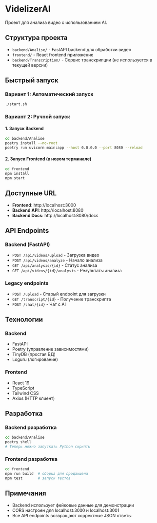 # VidelizerAI

Проект для анализа видео с использованием AI.

## Структура проекта

- `backend/Analise/` - FastAPI backend для обработки видео
- `frontend/` - React frontend приложение
- `backend/Transcription/` - Сервис транскрипции (не используется в текущей версии)

## Быстрый запуск

### Вариант 1: Автоматический запуск
```bash
./start.sh
```

### Вариант 2: Ручной запуск

#### 1. Запуск Backend
```bash
cd backend/Analise
poetry install --no-root
poetry run uvicorn main:app --host 0.0.0.0 --port 8080 --reload
```

#### 2. Запуск Frontend (в новом терминале)
```bash
cd frontend
npm install
npm start
```

## Доступные URL

- **Frontend**: http://localhost:3000
- **Backend API**: http://localhost:8080
- **Backend Docs**: http://localhost:8080/docs

## API Endpoints

### Backend (FastAPI)
- `POST /api/videos/upload` - Загрузка видео
- `POST /api/videos/analyze` - Начало анализа
- `GET /api/analysis/{id}` - Статус анализа
- `GET /api/videos/{id}/analysis` - Результаты анализа

### Legacy endpoints
- `POST /upload` - Старый endpoint для загрузки
- `GET /transcript/{id}` - Получение транскрипта
- `POST /chat/{id}` - Чат с AI

## Технологии

### Backend
- FastAPI
- Poetry (управление зависимостями)
- TinyDB (простая БД)
- Loguru (логирование)

### Frontend
- React 19
- TypeScript
- Tailwind CSS
- Axios (HTTP клиент)

## Разработка

### Backend разработка
```bash
cd backend/Analise
poetry shell
# Теперь можно запускать Python скрипты
```

### Frontend разработка
```bash
cd frontend
npm run build  # сборка для продакшена
npm test       # запуск тестов
```

## Примечания

- Backend использует фейковые данные для демонстрации
- CORS настроен для localhost:3000 и localhost:3001
- Все API endpoints возвращают корректные JSON ответы 